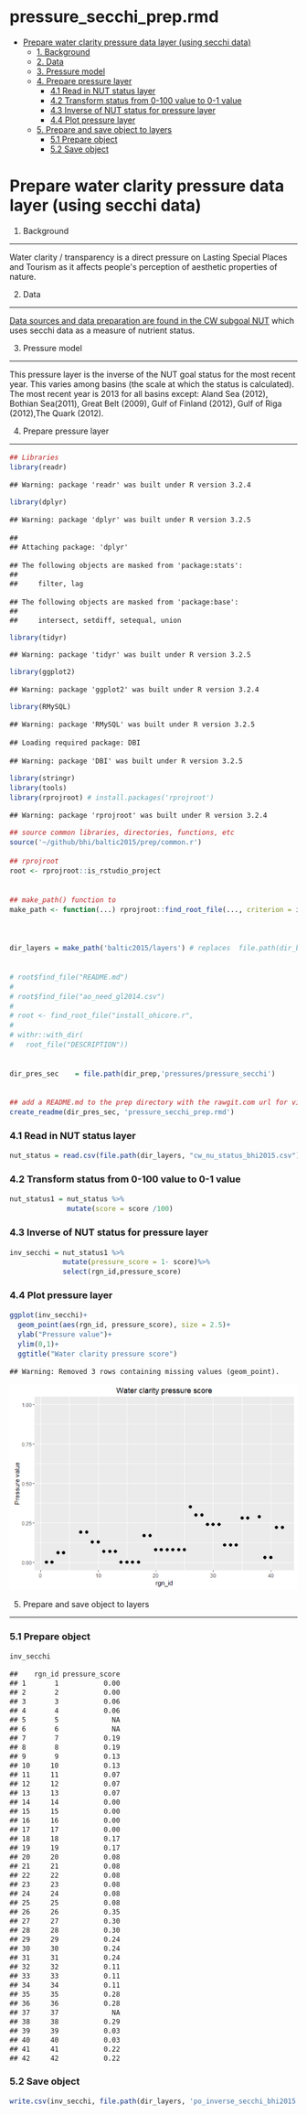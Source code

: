 pressure\_secchi\_prep.rmd
================

-   [Prepare water clarity pressure data layer (using secchi data)](#prepare-water-clarity-pressure-data-layer-using-secchi-data)
    -   [1. Background](#background)
    -   [2. Data](#data)
    -   [3. Pressure model](#pressure-model)
    -   [4. Prepare pressure layer](#prepare-pressure-layer)
        -   [4.1 Read in NUT status layer](#read-in-nut-status-layer)
        -   [4.2 Transform status from 0-100 value to 0-1 value](#transform-status-from-0-100-value-to-0-1-value)
        -   [4.3 Inverse of NUT status for pressure layer](#inverse-of-nut-status-for-pressure-layer)
        -   [4.4 Plot pressure layer](#plot-pressure-layer)
    -   [5. Prepare and save object to layers](#prepare-and-save-object-to-layers)
        -   [5.1 Prepare object](#prepare-object)
        -   [5.2 Save object](#save-object)

Prepare water clarity pressure data layer (using secchi data)
=============================================================

1. Background
-------------

Water clarity / transparency is a direct pressure on Lasting Special Places and Tourism as it affects people's perception of aesthetic properties of nature.

2. Data
-------

[Data sources and data preparation are found in the CW subgoal NUT](https://github.com/OHI-Science/bhi/blob/draft/baltic2015/prep/CW/secchi/secchi_prep.md) which uses secchi data as a measure of nutrient status.

3. Pressure model
-----------------

This pressure layer is the inverse of the NUT goal status for the most recent year. This varies among basins (the scale at which the status is calculated). The most recent year is 2013 for all basins except: Aland Sea (2012), Bothian Sea(2011), Great Belt (2009), Gulf of Finland (2012), Gulf of Riga (2012),The Quark (2012).

4. Prepare pressure layer
-------------------------

``` r
## Libraries
library(readr)
```

    ## Warning: package 'readr' was built under R version 3.2.4

``` r
library(dplyr)
```

    ## Warning: package 'dplyr' was built under R version 3.2.5

    ## 
    ## Attaching package: 'dplyr'

    ## The following objects are masked from 'package:stats':
    ## 
    ##     filter, lag

    ## The following objects are masked from 'package:base':
    ## 
    ##     intersect, setdiff, setequal, union

``` r
library(tidyr)
```

    ## Warning: package 'tidyr' was built under R version 3.2.5

``` r
library(ggplot2)
```

    ## Warning: package 'ggplot2' was built under R version 3.2.4

``` r
library(RMySQL)
```

    ## Warning: package 'RMySQL' was built under R version 3.2.5

    ## Loading required package: DBI

    ## Warning: package 'DBI' was built under R version 3.2.5

``` r
library(stringr)
library(tools)
library(rprojroot) # install.packages('rprojroot')
```

    ## Warning: package 'rprojroot' was built under R version 3.2.4

``` r
## source common libraries, directories, functions, etc
source('~/github/bhi/baltic2015/prep/common.r')

## rprojroot
root <- rprojroot::is_rstudio_project


## make_path() function to 
make_path <- function(...) rprojroot::find_root_file(..., criterion = is_rstudio_project)



dir_layers = make_path('baltic2015/layers') # replaces  file.path(dir_baltic, 'layers')


# root$find_file("README.md")
# 
# root$find_file("ao_need_gl2014.csv")
# 
# root <- find_root_file("install_ohicore.r", 
# 
# withr::with_dir(
#   root_file("DESCRIPTION"))


dir_pres_sec    = file.path(dir_prep,'pressures/pressure_secchi')


## add a README.md to the prep directory with the rawgit.com url for viewing on GitHub
create_readme(dir_pres_sec, 'pressure_secchi_prep.rmd')  
```

### 4.1 Read in NUT status layer

``` r
nut_status = read.csv(file.path(dir_layers, "cw_nu_status_bhi2015.csv"))
```

### 4.2 Transform status from 0-100 value to 0-1 value

``` r
nut_status1 = nut_status %>%
              mutate(score = score /100)
```

### 4.3 Inverse of NUT status for pressure layer

``` r
inv_secchi = nut_status1 %>%
             mutate(pressure_score = 1- score)%>%
             select(rgn_id,pressure_score)
```

### 4.4 Plot pressure layer

``` r
ggplot(inv_secchi)+
  geom_point(aes(rgn_id, pressure_score), size = 2.5)+
  ylab("Pressure value")+
  ylim(0,1)+
  ggtitle("Water clarity pressure score")
```

    ## Warning: Removed 3 rows containing missing values (geom_point).

![](pressure_secchi_prep_files/figure-markdown_github/plot%20inverse%20secchi%20pressure%20layer-1.png)

5. Prepare and save object to layers
------------------------------------

### 5.1 Prepare object

``` r
inv_secchi
```

    ##    rgn_id pressure_score
    ## 1       1           0.00
    ## 2       2           0.00
    ## 3       3           0.06
    ## 4       4           0.06
    ## 5       5             NA
    ## 6       6             NA
    ## 7       7           0.19
    ## 8       8           0.19
    ## 9       9           0.13
    ## 10     10           0.13
    ## 11     11           0.07
    ## 12     12           0.07
    ## 13     13           0.07
    ## 14     14           0.00
    ## 15     15           0.00
    ## 16     16           0.00
    ## 17     17           0.00
    ## 18     18           0.17
    ## 19     19           0.17
    ## 20     20           0.08
    ## 21     21           0.08
    ## 22     22           0.08
    ## 23     23           0.08
    ## 24     24           0.08
    ## 25     25           0.08
    ## 26     26           0.35
    ## 27     27           0.30
    ## 28     28           0.30
    ## 29     29           0.24
    ## 30     30           0.24
    ## 31     31           0.24
    ## 32     32           0.11
    ## 33     33           0.11
    ## 34     34           0.11
    ## 35     35           0.28
    ## 36     36           0.28
    ## 37     37             NA
    ## 38     38           0.29
    ## 39     39           0.03
    ## 40     40           0.03
    ## 41     41           0.22
    ## 42     42           0.22

### 5.2 Save object

``` r
write.csv(inv_secchi, file.path(dir_layers, 'po_inverse_secchi_bhi2015.csv'), row.names = FALSE)
```
